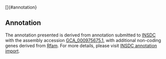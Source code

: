 []{#annotation}

Annotation
----------

The annotation presented is derived from annotation submitted to
[INSDC](http://www.insdc.org) with the assembly accession
[GCA\_000975675.1](http://www.ebi.ac.uk/ena/data/view/GCA_000975675.1),
with additional non-coding genes derived from
[Rfam](http://rfam.xfam.org/). For more details, please visit [INSDC
annotation
import](http://ensemblgenomes.org/info/data/insdc_annotation).
